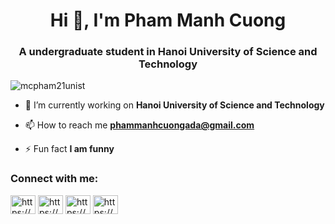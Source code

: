 <h1 align="center">Hi 👋, I'm Pham Manh Cuong</h1>
<h3 align="center">A undergraduate student in Hanoi University of Science and Technology</h3>

<p align="left"> <img src="https://komarev.com/ghpvc/?username=mcpham21unist&label=Profile%20views&color=0e75b6&style=flat" alt="mcpham21unist" /> </p>

- 🔭 I’m currently working on **Hanoi University of Science and Technology**

- 📫 How to reach me **phammanhcuongada@gmail.com**

- ⚡ Fun fact **I am funny**

<h3 align="left">Connect with me:</h3>
<p align="left">
<a href="https://linkedin.com/in/https://www.linkedin.com/in/manh-cuong-pham-b08080241/" target="blank"><img align="center" src="https://raw.githubusercontent.com/rahuldkjain/github-profile-readme-generator/master/src/images/icons/Social/linked-in-alt.svg" alt="https://www.linkedin.com/in/manh-cuong-pham-b08080241/" height="30" width="40" /></a>
<a href="https://fb.com/https://www.facebook.com/phammanhcuongada/" target="blank"><img align="center" src="https://raw.githubusercontent.com/rahuldkjain/github-profile-readme-generator/master/src/images/icons/Social/facebook.svg" alt="https://www.facebook.com/phammanhcuongada/" height="30" width="40" /></a>
<a href="https://instagram.com/https://www.instagram.com/mcpham_211/" target="blank"><img align="center" src="https://raw.githubusercontent.com/rahuldkjain/github-profile-readme-generator/master/src/images/icons/Social/instagram.svg" alt="https://www.instagram.com/mcpham_211/" height="30" width="40" /></a>
<a href="https://www.youtube.com/c/https://www.youtube.com/@mcpham211" target="blank"><img align="center" src="https://raw.githubusercontent.com/rahuldkjain/github-profile-readme-generator/master/src/images/icons/Social/youtube.svg" alt="https://www.youtube.com/@mcpham211" height="30" width="40" /></a>
</p>


